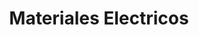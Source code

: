 ---
title: "Materiales Electricos"
url: /ciudad-autonoma-de-buenos-aires/materiales-electricos/
shop: eléctrico
---